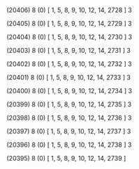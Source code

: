 (20406) 8 (0) [ 1, 5, 8, 9, 10, 12, 14, 2728 ] 3 


(20405) 8 (0) [ 1, 5, 8, 9, 10, 12, 14, 2729 ] 3 


(20404) 8 (0) [ 1, 5, 8, 9, 10, 12, 14, 2730 ] 3 


(20403) 8 (0) [ 1, 5, 8, 9, 10, 12, 14, 2731 ] 3 


(20402) 8 (0) [ 1, 5, 8, 9, 10, 12, 14, 2732 ] 3 


(20401) 8 (0) [ 1, 5, 8, 9, 10, 12, 14, 2733 ] 3 


(20400) 8 (0) [ 1, 5, 8, 9, 10, 12, 14, 2734 ] 3 


(20399) 8 (0) [ 1, 5, 8, 9, 10, 12, 14, 2735 ] 3 


(20398) 8 (0) [ 1, 5, 8, 9, 10, 12, 14, 2736 ] 3 


(20397) 8 (0) [ 1, 5, 8, 9, 10, 12, 14, 2737 ] 3 


(20396) 8 (0) [ 1, 5, 8, 9, 10, 12, 14, 2738 ] 3 


(20395) 8 (0) [ 1, 5, 8, 9, 10, 12, 14, 2739 ]  


